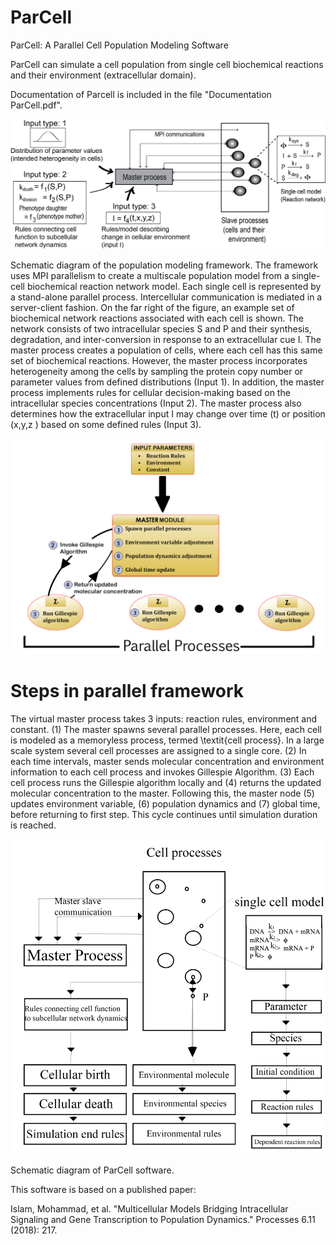 [//]: # (Image References)
[image1]: ./image/Schematic1.png
[image2]: ./image/Schematic2.png
[image3]: ./image/Schematic3.png

# ParCell
ParCell: A Parallel Cell Population Modeling Software

ParCell can simulate a cell population from single cell biochemical reactions and their environment (extracellular domain).

Documentation of Parcell is included in the file "Documentation ParCell.pdf".

![alt text][image1]

Schematic diagram of the population modeling framework. The framework uses MPI parallelism to create a multiscale population model from a single-cell biochemical reaction network model. Each single cell is represented by a stand-alone parallel process. Intercellular communication is mediated in a server-client fashion. On the far right of the figure, an example set of biochemical network reactions associated with each cell is shown. The network consists of two intracellular species S and P and their synthesis, degradation, and inter-conversion in response to an extracellular cue I. The master process creates a population of cells, where each cell has this same set of biochemical reactions. However, the master process incorporates heterogeneity among the cells by sampling the protein copy number or parameter values from defined distributions (Input 1). In addition, the master process implements rules for cellular decision-making based on the intracellular species concentrations (Input 2). The master process also determines how the extracellular input I may change over time (t) or position (x,y,z
) based on some defined rules (Input 3).

![alt text][image2]

# Steps in parallel framework

The virtual master process takes 3 inputs: reaction rules, environment and constant. (1) The master spawns several parallel processes. Here, each cell is modeled as a memoryless process, termed \textit{cell process}. In a large scale system several cell processes are assigned to a single core. (2) In each time intervals, master sends molecular concentration and environment information to each cell process and invokes Gillespie Algorithm. (3) Each cell process runs the Gillespie algorithm locally and (4) returns the updated molecular concentration to the master. Following this, the master node (5) updates environment variable, (6) population dynamics and (7) global time, before returning to first step. This cycle continues until simulation duration is reached.

![alt text][image3]

Schematic diagram of ParCell software.

This software is based on a published paper:

Islam, Mohammad, et al. "Multicellular Models Bridging Intracellular Signaling and Gene Transcription to Population Dynamics." Processes 6.11 (2018): 217.

